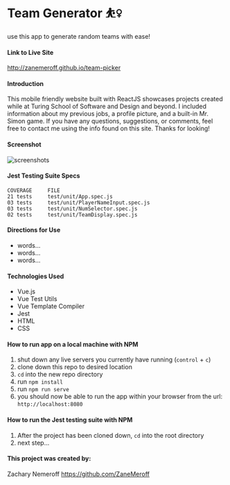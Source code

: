 # Team Generator ⛹️‍♀️
use this app to generate random teams with ease!

#### Link to Live Site
http://zanemeroff.github.io/team-picker

#### Introduction
This mobile friendly website built with ReactJS showcases projects created while at Turing School of Software and Design and beyond. I included information about my previous jobs, a profile picture, and a built-in Mr. Simon game. If you have any questions, suggestions, or comments, feel free to contact me using the info found on this site. Thanks for looking!

#### Screenshot
![screenshots](https://user-images.githubusercontent.com/53405028/88744053-86821300-d103-11ea-98b3-a6d69024be7c.jpg)

#### Jest Testing Suite Specs
```
COVERAGE     FILE
21 tests     test/unit/App.spec.js
03 tests     test/unit/PlayerNameInput.spec.js
03 tests     test/unit/NumSelector.spec.js
02 tests     test/unit/TeamDisplay.spec.js
```

#### Directions for Use
- words...
- words...
- words...

#### Technologies Used
- Vue.js
- Vue Test Utils
- Vue Template Compiler
- Jest
- HTML
- CSS

#### How to run app on a local machine with NPM
1. shut down any live servers you currently have running (`control` + `c`)
2. clone down this repo to desired location
3. `cd` into the new repo directory
4. run `npm install`
5. run `npm run serve`
6. you should now be able to run the app within your browser from the url: `http://localhost:8080`

#### How to run the Jest testing suite with NPM
1. After the project has been cloned down, `cd` into the root directory
2. next step...

#### This project was created by:
Zachary Nemeroff https://github.com/ZaneMeroff
